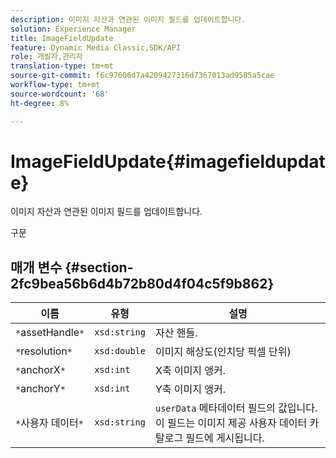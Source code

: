 ```yaml
---
description: 이미지 자산과 연관된 이미지 필드를 업데이트합니다.
solution: Experience Manager
title: ImageFieldUpdate
feature: Dynamic Media Classic,SDK/API
role: 개발자,관리자
translation-type: tm+mt
source-git-commit: f6c97606d7a4209427316d7367013ad9585a5cae
workflow-type: tm+mt
source-wordcount: '68'
ht-degree: 8%

---
```



# ImageFieldUpdate{#imagefieldupdate}

이미지 자산과 연관된 이미지 필드를 업데이트합니다.

구문

## 매개 변수 {#section-2fc9bea56b6d4b72b80d4f04c5f9b862}

| 이름 | 유형 | 설명 |
|---|---|---|
| `*`assetHandle`*` | `xsd:string` | 자산 핸들. |
| `*`resolution`*` | `xsd:double` | 이미지 해상도(인치당 픽셀 단위) |
| `*`anchorX`*` | `xsd:int` | X축 이미지 앵커. |
| `*`anchorY`*` | `xsd:int` | Y축 이미지 앵커. |
| `*`사용자 데이터`*` | `xsd:string` | `userData` 메타데이터 필드의 값입니다. 이 필드는 이미지 제공 사용자 데이터 카탈로그 필드에 게시됩니다. |

